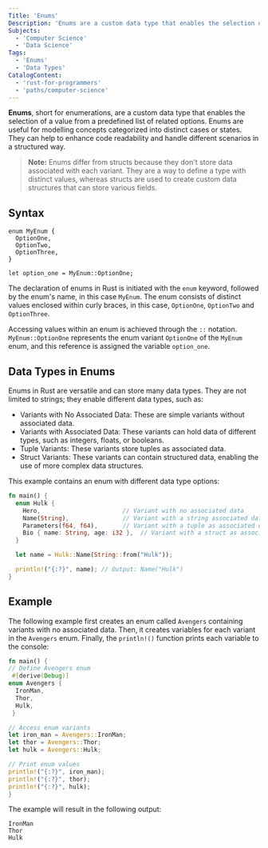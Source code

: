 ```yaml
---
Title: 'Enums'
Description: 'Enums are a custom data type that enables the selection of a value from a predefined list of related options.'
Subjects:
  - 'Computer Science'
  - 'Data Science'
Tags:
  - 'Enums'
  - 'Data Types'
CatalogContent:
  - 'rust-for-programmers'
  - 'paths/computer-science'
---
```


**Enums**, short for enumerations, are a custom data type that enables the selection of a value from a predefined list of related options. Enums are useful for modelling concepts categorized into distinct cases or states. They can help to enhance code readability and handle different scenarios in a structured way.

> **Note:** Enums differ from structs because they don't store data associated with each variant. They are a way to define a type with distinct values, whereas structs are used to create custom data structures that can store various fields.

## Syntax

```pseudo
enum MyEnum {
  OptionOne,
  OptionTwo,
  OptionThree,
}

let option_one = MyEnum::OptionOne;
```

The declaration of enums in Rust is initiated with the `enum` keyword, followed by the enum's name, in this case `MyEnum`. The enum consists of distinct values enclosed within curly braces, in this case, `OptionOne`, `OptionTwo` and `OptionThree`.

Accessing values within an enum is achieved through the `::` notation. `MyEnum::OptionOne` represents the enum variant `OptionOne` of the `MyEnum` enum, and this reference is assigned the variable `option_one`.

## Data Types in Enums

Enums in Rust are versatile and can store many data types. They are not limited to strings; they enable different data types, such as:

- Variants with No Associated Data: These are simple variants without associated data.
- Variants with Associated Data: These variants can hold data of different types, such as integers, floats, or booleans.
- Tuple Variants: These variants store tuples as associated data.
- Struct Variants: These variants can contain structured data, enabling the use of more complex data structures.

This example contains an enum with different data type options:

```rust
fn main() {
  enum Hulk {
    Hero,                       // Variant with no associated data
    Name(String),               // Variant with a string associated data
    Parameters(f64, f64),       // Variant with a tuple as associated data
    Bio { name: String, age: i32 },  // Variant with a struct as associated data
  }

  let name = Hulk::Name(String::from("Hulk"));

  println!("{:?}", name); // Output: Name("Hulk")
}
```

## Example

The following example first creates an enum called `Avengers` containing variants with no associated data. Then, it creates variables for each variant in the `Avengers` enum. Finally, the `println!()` function prints each variable to the console:

```rust
fn main() {
// Define Avengers enum
 #[derive(Debug)]
enum Avengers {
  IronMan,
  Thor,
  Hulk,
 }

// Access enum variants
let iron_man = Avengers::IronMan;
let thor = Avengers::Thor;
let hulk = Avengers::Hulk;

// Print enum values
println!("{:?}", iron_man);
println!("{:?}", thor);
println!("{:?}", hulk);
}
```

The example will result in the following output:

```shell
IronMan
Thor
Hulk
```
